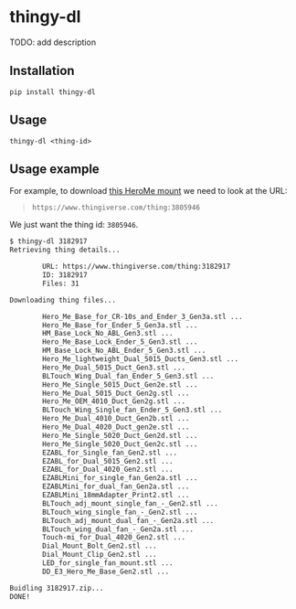 # thingy-dl

TODO: add description

## Installation

`pip install thingy-dl`

## Usage
`thingy-dl <thing-id>`

## Usage example

For example, to download [this HeroMe mount](https://www.thingiverse.com/thing:3182917) we need to look at the URL: 

> `https://www.thingiverse.com/thing:3805946`

We just want the thing id: `3805946`.

```bash
$ thingy-dl 3182917                                                                                                                                      [py:3.7.0] [ve:.env] [2:42]
Retrieving thing details...

        URL: https://www.thingiverse.com/thing:3182917
        ID: 3182917
        Files: 31

Downloading thing files...

        Hero_Me_Base_for_CR-10s_and_Ender_3_Gen3a.stl ...
        Hero_Me_Base_for_Ender_5_Gen3a.stl ...
        HM_Base_Lock_No_ABL_Gen3.stl ...
        Hero_Me_Base_Lock_Ender_5_Gen3.stl ...
        HM_Base_Lock_No_ABL_Ender_5_Gen3.stl ...
        Hero_Me_lightweight_Dual_5015_Ducts_Gen3.stl ...
        Hero_Me_Dual_5015_Duct_Gen3.stl ...
        BLTouch_Wing_Dual_fan_Ender_5_Gen3.stl ...
        Hero_Me_Single_5015_Duct_Gen2e.stl ...
        Hero_Me_Dual_5015_Duct_Gen2g.stl ...
        Hero_Me_OEM_4010_Duct_Gen2g.stl ...
        BLTouch_Wing_Single_fan_Ender_5_Gen3.stl ...
        Hero_Me_Dual_4010_Duct_Gen2b.stl ...
        Hero_Me_Dual_4020_Duct_gen2e.stl ...
        Hero_Me_Single_5020_Duct_Gen2d.stl ...
        Hero_Me_Single_5020_Duct_Gen2c.stl ...
        EZABL_for_Single_fan_Gen2.stl ...
        EZABL_for_Dual_5015_Gen2.stl ...
        EZABL_for_Dual_4020_Gen2.stl ...
        EZABLMini_for_single_fan_Gen2a.stl ...
        EZABLMini_for_dual_fan_Gen2a.stl ...
        EZABLMini_18mmAdapter_Print2.stl ...
        BLTouch_adj_mount_single_fan_-_Gen2.stl ...
        BLTouch_wing_single_fan_-_Gen2.stl ...
        BLTouch_adj_mount_dual_fan_-_Gen2a.stl ...
        BLTouch_wing_dual_fan_-_Gen2a.stl ...
        Touch-mi_for_Dual_4020_Gen2.stl ...
        Dial_Mount_Bolt_Gen2.stl ...
        Dial_Mount_Clip_Gen2.stl ...
        LED_for_single_fan_mount.stl ...
        DD_E3_Hero_Me_Base_Gen2.stl ...

Buidling 3182917.zip...
DONE!
```